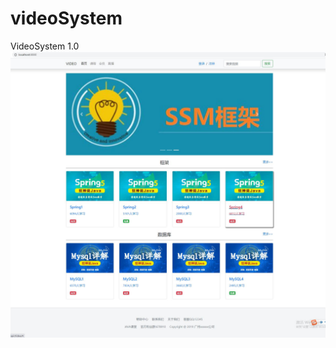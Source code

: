 # videoSystem
VideoSystem 1.0
![image](https://github.com/dx-huang/videoSystem/blob/master/zhuye.png)
